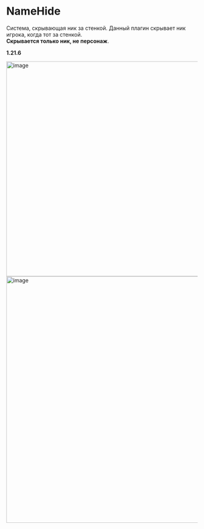 # NameHide
Система, скрывающая ник за стенкой. Данный плагин скрывает ник игрока, когда тот за стенкой. <br>
**Скрывается только ник, не персонаж**. <br>

**1.21.6**


<img width="1919" height="565" alt="image" src="https://github.com/user-attachments/assets/88fe3aea-79ae-423b-84e3-1484101f149c" /> <br>
<img width="1919" height="648" alt="image" src="https://github.com/user-attachments/assets/8fa6bdd0-881d-4387-834a-b2bf0f89b7eb" />
